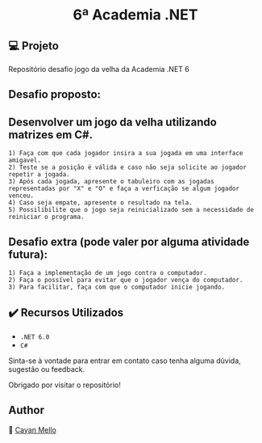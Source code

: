 <h1 align="center">6ª Academia .NET</h1>

## :computer: Projeto

Repositório desafio jogo da velha da Academia .NET 6

## Desafio proposto:
## Desenvolver um jogo da velha utilizando matrizes em C#. 

    1) Faça com que cada jogador insira a sua jogada em uma interface amigavel. 
    2) Teste se a posição é válida e caso não seja solicite ao jogador repetir a jogada. 
    3) Após cada jogada, apresente o tabuleiro com as jogadas representadas por "X" e "O" e faça a verficação se algum jogador venceu.
    4) Caso seja empate, apresente o resultado na tela. 
    5) Possilibilite que o jogo seja reinicializado sem a necessidade de reiniciar o programa. 


## Desafio extra (pode valer por alguma atividade futura): 

    1) Faça a implementação de um jogo contra o computador. 
    2) Faça o possível para evitar que o jogador vença do computador. 
    3) Para facilitar, faça com que o computador inicie jogando.
    

## ✔️ Recursos Utilizados

- ``.NET 6.0``
- ``C#``

Sinta-se à vontade para entrar em contato caso tenha alguma dúvida, sugestão ou feedback.

Obrigado por visitar o repositório!

## Author
:boy: [Cayan Mello](https://github.com/cayanmello)
